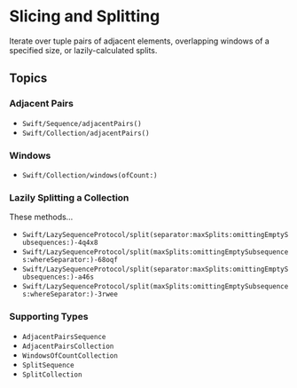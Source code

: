 # Slicing and Splitting

Iterate over tuple pairs of adjacent elements, overlapping windows of a specified size, or lazily-calculated splits.

## Topics

### Adjacent Pairs

- ``Swift/Sequence/adjacentPairs()``
- ``Swift/Collection/adjacentPairs()``

### Windows

- ``Swift/Collection/windows(ofCount:)``

### Lazily Splitting a Collection

These methods…

- ``Swift/LazySequenceProtocol/split(separator:maxSplits:omittingEmptySubsequences:)-4q4x8``
- ``Swift/LazySequenceProtocol/split(maxSplits:omittingEmptySubsequences:whereSeparator:)-68oqf``
- ``Swift/LazySequenceProtocol/split(separator:maxSplits:omittingEmptySubsequences:)-a46s``
- ``Swift/LazySequenceProtocol/split(maxSplits:omittingEmptySubsequences:whereSeparator:)-3rwee``

### Supporting Types

- ``AdjacentPairsSequence``
- ``AdjacentPairsCollection``
- ``WindowsOfCountCollection``
- ``SplitSequence``
- ``SplitCollection``
